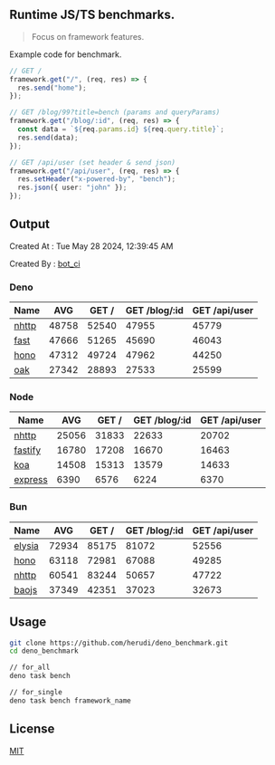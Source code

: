 ## Runtime JS/TS benchmarks.

> Focus on framework features.

Example code for benchmark.
```ts
// GET /
framework.get("/", (req, res) => {
  res.send("home");
});

// GET /blog/99?title=bench (params and queryParams)
framework.get("/blog/:id", (req, res) => {
  const data = `${req.params.id} ${req.query.title}`;
  res.send(data);
});

// GET /api/user (set header & send json)
framework.get("/api/user", (req, res) => {
  res.setHeader("x-powered-by", "bench");
  res.json({ user: "john" });
});
```

## Output
Created At : Tue May 28 2024, 12:39:45 AM

Created By : [bot_ci](https://github.com/herudi/deno_benchmarks/commits?author=github-actions%5Bbot%5D)


### Deno
|Name|AVG|GET /|GET /blog/:id|GET /api/user|
|----|----|----|----|----|
|[nhttp](https://github.com/nhttp/nhttp)|48758|52540|47955|45779|
|[fast](https://github.com/danteissaias/fast)|47666|51265|45690|46043|
|[hono](https://github.com/honojs/hono)|47312|49724|47962|44250|
|[oak](https://github.com/oakserver/oak)|27342|28893|27533|25599|
  


### Node
|Name|AVG|GET /|GET /blog/:id|GET /api/user|
|----|----|----|----|----|
|[nhttp](https://github.com/nhttp/nhttp)|25056|31833|22633|20702|
|[fastify](https://github.com/fastify/fastify)|16780|17208|16670|16463|
|[koa](https://github.com/koajs/koa)|14508|15313|13579|14633|
|[express](https://github.com/expressjs/express)|6390|6576|6224|6370|
  


### Bun
|Name|AVG|GET /|GET /blog/:id|GET /api/user|
|----|----|----|----|----|
|[elysia](https://github.com/elysiajs/elysia)|72934|85175|81072|52556|
|[hono](https://github.com/honojs/hono)|63118|72981|67088|49285|
|[nhttp](https://github.com/nhttp/nhttp)|60541|83244|50657|47722|
|[baojs](https://github.com/mattreid1/baojs)|37349|42351|37023|32673|
  



## Usage

```bash
git clone https://github.com/herudi/deno_benchmark.git
cd deno_benchmark

// for_all
deno task bench

// for_single
deno task bench framework_name
```

## License

[MIT](LICENSE)

